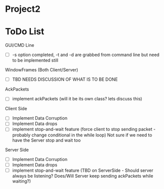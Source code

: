 # Project2

<h1> ToDo List </h1>

GUI/CMD Line
  - [ ] -s option completed, -t and -d are grabbed from command line but need to be implemented still

WindowFrames (Both Client/Server)
  - [ ] TBD NEEDS DISCUSSION OF WHAT IS TO BE DONE

AckPackets
  - [ ] implement ackPackets (will it be its own class? lets discuss this)

Client Side
  - [ ] Implement Data Corruption
  - [ ] Implement Data drops
  - [ ] implement stop-and-wait feature (force client to stop sending packet - probably change conditional in the while loop) Not sure if we need to have the Server stop and wait too

Server Side
  - [ ] Implement Data Corruption
  - [ ] Implement Data drops
  - [ ] implement stop-and-wait feature (TBD on ServerSide - Should server always be listening? Does/Will Server keep sending ackPackets while waiting?)
